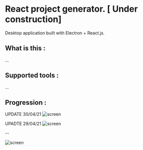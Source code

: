 # React project generator. [ Under construction]

Desktop application built with Electron + React.js.

## What is this :

...

## Supported tools :

...

## Progression :

UPDATE 30/04/21 
![screen](https://i.gyazo.com/3ef45e624c82280e751e441f5e902837.png)

UPADTE 29/04/21
![screen](https://i.gyazo.com/dbcb0bf3ed66fe3c99ec6ff3b5ecfce1.png)

--

![screen](https://i.gyazo.com/09b6f7abde372801ef82df2db16641f4.png)